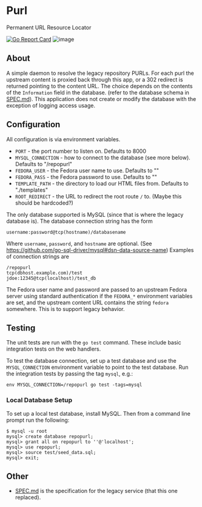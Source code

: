 # Purl
Permanent URL Resource Locator

[![Go Report
Card](https://goreportcard.com/badge/github.com/ndlib/repopurl)](https://goreportcard.com/report/github.com/ndlib/repopurl)
![image](https://travis-ci.org/ndlib/repopurl.svg?branch=master)


## About

A simple daemon to resolve the legacy repository PURLs. For each purl the
upstream content is proxied back through this app, or a 302 redirect is
returned pointing to the content URL. The choice depends on the contents of the
`Information` field in the database. (refer to the database schema in [SPEC.md](SPEC.md)).
This application does not create or modify the database with the exception of
logging access usage.

## Configuration

All configuration is via environment variables.

 * `PORT` - the port number to listen on. Defaults to 8000
 * `MYSQL_CONNECTION` - how to connect to the database (see more below). Defaults to "/repopurl"
 * `FEDORA_USER` - the Fedora user name to use. Defaults to ""
 * `FEDORA_PASS` - the Fedora password to use. Defaults to ""
 * `TEMPLATE_PATH` - the directory to load our HTML files from. Defaults to "./templates"
 * `ROOT_REDIRECT` - the URL to redirect the root route `/` to. (Maybe this should be hardcoded?)

The only database supported is MySQL (since that is where the legacy database is).
The database connection string has the form

    username:password@tcp(hostname)/databasename

Where `username`, `password`, and `hostname` are optional.
(See https://github.com/go-sql-driver/mysql#dsn-data-source-name)
Examples of connection strings are

    /repopurl
    tcp(dbhost.example.com)/test
    jdoe:12345@tcp(localhost)/test_db

The Fedora user name and password are passed to an upstream Fedora server
using standard authentication if the `FEDORA_*` environment variables are
set, and the upstream content URL contains the string `fedora` somewhere.
This is to support legacy behavior.

## Testing

The unit tests are run with the `go test` command. These include basic integration tests on the web handlers.

To test the database connection, set up a test database and use
the `MYSQL_CONNECTION` environment variable to point to the test
database. Run the integration tests by passing the tag `mysql`, e.g.:

    env MYSQL_CONNECTION=/repopurl go test -tags=mysql

### Local Database Setup

To set up a local test database, install MySQL.
Then from a command line prompt run the following:

    $ mysql -u root
    mysql> create database repopurl;
    mysql> grant all on repopurl to ''@'localhost';
    mysql> use repopurl;
    mysql> source test/seed_data.sql;
    mysql> exit;

## Other

* [SPEC.md](SPEC.md) is the specification for the legacy service (that this one replaced).

